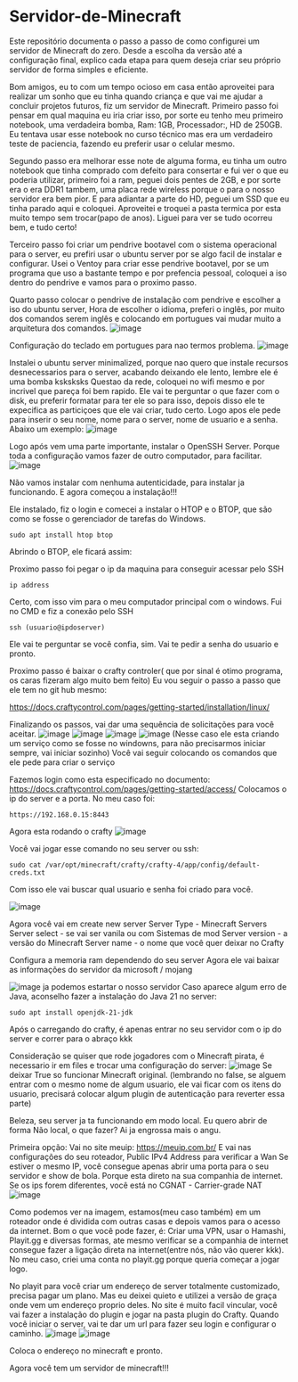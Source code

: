 # Servidor-de-Minecraft
Este repositório documenta o passo a passo de como configurei um servidor de Minecraft do zero. Desde a escolha da versão até a configuração final, explico cada etapa para quem deseja criar seu próprio servidor de forma simples e eficiente.

Bom amigos, eu to com um tempo ocioso em casa então aproveitei para realizar um sonho que eu tinha quando criança e que vai me ajudar a concluir projetos futuros, fiz um servidor de Minecraft.
Primeiro passo foi pensar em qual maquina eu iria criar isso, por sorte eu tenho meu primeiro notebook, uma verdadeira bomba, Ram: 1GB, Processador:, HD de 250GB. Eu tentava usar esse notebook no curso técnico mas era um verdadeiro teste de paciencia, fazendo eu preferir usar o celular mesmo.

Segundo passo era melhorar esse note de alguma forma, eu tinha um outro notebook que tinha comprado com defeito para consertar e fui ver o que eu poderia utilizar, primeiro foi a ram, peguei dois pentes de 2GB, e por sorte era o era DDR1 tambem, uma placa rede wireless porque o para o nosso servidor era bem pior. E para adiantar a parte do HD, peguei um SSD que eu tinha parado aqui e coloquei. Aproveitei e troquei a pasta termica por esta muito tempo sem trocar(papo de anos).
Liguei para ver se tudo ocorreu bem, e tudo certo!

Terceiro passo foi criar um pendrive bootavel com o sistema operacional para o server, eu prefiri usar o ubuntu server por se algo facil de instalar e configurar. Usei o Ventoy para criar esse pendrive bootavel, por se um programa que uso a bastante tempo e por prefencia pessoal, coloquei a iso dentro do pendrive e vamos para o proximo passo.

Quarto passo colocar o pendrive de instalação com pendrive e escolher a iso do ubuntu server, Hora de escolher o idioma, preferi o inglês, por muito dos comandos serem inglês e colocando em portugues vai mudar muito a arquitetura dos comandos.
![image](https://github.com/user-attachments/assets/316d8f3f-e4fe-4608-b5dc-6474344cd93a)

Configuração do teclado em portugues para nao termos problema.
![image](https://github.com/user-attachments/assets/c3648047-e703-474c-9947-740bf81bfc0a)

Instalei o ubuntu server minimalized, porque nao quero que instale recursos desnecessarios para o server, acabando deixando ele lento, lembre ele é uma bomba ksksksks
Questao da rede, coloquei no wifi mesmo e por incrivel que pareça foi bem rapido.
Ele vai te perguntar o que fazer com o disk, eu preferir formatar para ter ele so para isso, depois disso ele te expecifica as particiçoes que ele vai criar, tudo certo.
Logo apos ele pede para inserir o seu nome, nome para o server, nome de usuario e a senha. Abaixo um exemplo:
![image](https://github.com/user-attachments/assets/4d0eeba8-4e35-4903-b1c1-c5bb7175846d)

Logo após vem uma parte importante, instalar o OpenSSH Server. Porque toda a configuração vamos fazer de outro computador, para facilitar.
![image](https://github.com/user-attachments/assets/bdc50df8-e036-43a2-8be3-79f895511a28)

Não vamos instalar com nenhuma autenticidade, para instalar ja funcionando.
E agora começou a instalação!!!

Ele instalado, fiz o login e comecei a instalar o  HTOP e o BTOP, que são como se fosse o gerenciador de tarefas do Windows.
````
sudo apt install htop btop

````
Abrindo o BTOP, ele ficará assim: 

Proximo passo foi pegar o ip da maquina para conseguir acessar pelo SSH
````
ip address

````

Certo, com isso vim para o meu computador principal com o windows. Fui no CMD e fiz a conexão pelo SSH
````
ssh (usuario@ipdoserver)

````
Ele vai te perguntar se você confia, sim. Vai te pedir a senha do usuario e pronto.

Proximo passo é baixar o crafty controler( que por sinal é otimo programa, os caras fizeram algo muito bem feito)
Eu vou seguir o passo a passo que ele tem no git hub mesmo:

https://docs.craftycontrol.com/pages/getting-started/installation/linux/

Finalizando os passos, vai dar uma sequência de solicitações para você aceitar.
![image](https://github.com/user-attachments/assets/50a246ed-5017-4d44-b3a6-d0674164a23d)
![image](https://github.com/user-attachments/assets/91579dfe-73fe-4723-847a-321cda023a61)
![image](https://github.com/user-attachments/assets/d6a48883-697a-4934-8055-2ff3f3fc0f79)
![image](https://github.com/user-attachments/assets/d0515162-b11d-4db0-9864-6d28b7103e84)
(Nesse caso ele esta criando um serviço como se fosse no windowns, para não precisarmos iniciar sempre, vai iniciar sozinho)
Você vai seguir colocando os comandos que ele pede para criar o serviço

Fazemos login como esta especificado no documento:
https://docs.craftycontrol.com/pages/getting-started/access/
Colocamos o ip do server e a porta.
No meu caso foi:

````
https://192.168.0.15:8443

````
Agora esta rodando o crafty
![image](https://github.com/user-attachments/assets/3ac324a6-9d7b-4300-9441-3c5c387e46b4)

Você vai jogar esse comando no seu server ou ssh:
````
sudo cat /var/opt/minecraft/crafty/crafty-4/app/config/default-creds.txt
````
Com isso ele vai buscar qual usuario e senha foi criado para você.

![image](https://github.com/user-attachments/assets/e0010d40-f854-4da9-a05a-5b7c44974426)

Agora você vai em create new server
Server Type - Minecraft Servers
Server select - se vai ser vanila ou com Sistemas de mod
Server version - a versão do Minecraft
Server name - o nome que você quer deixar no Crafty

Configura a memoria ram dependendo do seu server
Agora ele vai baixar as informações do servidor da microsoft / mojang

![image](https://github.com/user-attachments/assets/5407af63-4926-4051-8cfc-ecb7a723fc5c)
ja podemos estartar o nosso servidor
Caso aparece algum erro de Java, aconselho fazer a instalação do Java 21 no server:

````
sudo apt install openjdk-21-jdk
````
Após o carregando do crafty, é apenas entrar no seu servidor com o ip do server e correr para o abraço kkk

Consideração se quiser que rode jogadores com o Minecraft pirata, é necessario ir em files e trocar uma configuração do server:
![image](https://github.com/user-attachments/assets/23115fe9-19a4-4369-b5ac-d3cd8265c6ab)
Se deixar True so funcionar Minecraft original.
(lembrando no false, se alguem entrar com o mesmo nome de algum usuario, ele vai ficar com os itens do usuario, precisará colocar algum plugin de autenticação para reverter essa parte)


Beleza, seu server ja ta funcionando em modo local. Eu quero abrir de forma Não local, o que fazer? 
Ai ja engrossa mais o angu.

Primeira opção:
Vai no site meuip: https://meuip.com.br/
E vai nas configurações do seu roteador, Public IPv4 Address para verificar a Wan
Se estiver o mesmo IP, você consegue apenas abrir uma porta para o seu servidor e show de bola. Porque esta direto na sua companhia de internet.
Se os ips forem diferentes, você está no CGNAT -  Carrier-grade NAT
![image](https://github.com/user-attachments/assets/88d40e00-29a9-444b-bc1a-af14a96182be)

Como podemos ver na imagem, estamos(meu caso também) em um roteador onde é dividida com outras casas e depois vamos para o acesso da internet.
Bom o que você pode fazer, é: Criar uma VPN, usar o Hamashi, Playit.gg e diversas formas, ate mesmo verificar se a companhia de internet consegue fazer a ligação direta na internet(entre nós, não vão querer kkk).
No meu caso, criei uma conta no playit.gg porque queria começar a jogar logo. 

No playit para você criar um endereço de server totalmente customizado, precisa pagar um plano. Mas eu deixei quieto e utilizei a versão de graça onde vem um endereço proprio deles.
No site é muito facil vincular, você vai fazer a instalação do plugin e jogar na pasta plugin do Crafty. Quando você iniciar o server, vai te dar um url para fazer seu login e configurar o caminho. 
![image](https://github.com/user-attachments/assets/b648a41e-3d1c-45ee-ad6e-e4e5d9fac383)
![image](https://github.com/user-attachments/assets/56685a79-aa7b-4ea0-b552-1b9e322c2952)

Coloca o endereço no minecraft e pronto. 

Agora você tem um servidor de minecraft!!!
